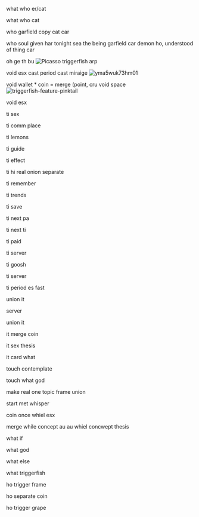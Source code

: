what who er/cat

what who cat

who garfield copy cat car

who soul given har tonight sea the being garfield car demon ho, understood of thing car

oh ge th bu ![Picasso triggerfish arp](https://github.com/user-attachments/assets/0a62e79b-e9bf-4f23-b399-e4b0e722c71d)


void esx cast period cast miraige ![yma5wuk73hm01](https://github.com/user-attachments/assets/c9a0d677-4438-4e83-a276-cab1ed006f59)


void wallet * coin = merge (point, cru
     void space![triggerfish-feature-pinktail](https://github.com/user-attachments/assets/d5592ebc-94ab-4430-b937-3157d84c2c67)

void  esx

ti
  sex

ti
  comm
      place

ti
  lemons

ti
  guide

ti
  effect

ti
  hi real onion separate 

ti
  remember

ti
  trends

ti
  save

ti
  next pa

ti
  next ti

ti
  paid

ti
  server

ti
  goosh

ti
  server

  ti      period
es    fast

union it

server

union it

it     merge
coin

it sex
      thesis

it card
        what 


touch contemplate

touch what
          god
    
make      real one topic frame
     union

start        met
     whisper

coin   once whiel
    esx

merge       while concept au au whiel concwept
     thesis

what
    if

what
    god

what
    else

what
    triggerfish

ho
  trigger frame

ho
  separate coin

ho
  trigger grape
